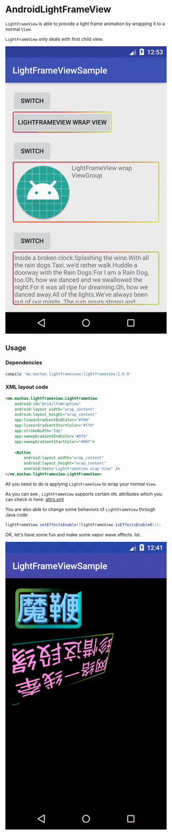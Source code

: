 # AndroidLightFrameView

`LightFrameView` is able to provide a light frame animation by wrapping it to a normal `View`.

`LightFrameView` only deals with first child view.

![basic](https://raw.githubusercontent.com/foolhorse/AndroidLightFrameView/master/art/basic.gif)

## Usage

### Dependencies

```groovy
compile 'me.machao.lightframeview:lightframeview:1.0.0'
```

### XML layout code
```XML
<me.machao.lightframeview.LightFrameView
    android:id="@+id/lfvWrapView"
    android:layout_width="wrap_content"
    android:layout_height="wrap_content"
    app:linearGradientEndColor="#f00"
    app:linearGradientStartColor="#ff0"
    app:strokeWidth="2dp"
    app:sweepGradientEndColor="#0f0"
    app:sweepGradientStartColor="#00f">

    <Button
        android:layout_width="wrap_content"
        android:layout_height="wrap_content"
        android:text="LightFrameView wrap View" />
</me.machao.lightframeview.LightFrameView>
```

All you need to do is applying `LightFrameView` to wrap your normal `View`.

As you can see , `LightFrameView` supports certain `XML` attributes which you can check in here:
[attrs.xml](https://github.com/foolhorse/AndroidLightFrameView/blob/master/lightframeview/src/main/res/values/attrs.xml)

You are also able to change some behaviors of `LightFrameView` through Java code:

```Java
lightFrameView.setEffectsEnable(!lightFrameView.isEffectsEnabled());
```

OK, let's have some fun and make some vapor wave effects. lol.

![vaporwave](https://raw.githubusercontent.com/foolhorse/AndroidLightFrameView/master/art/vaporwave.gif)